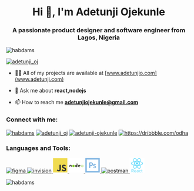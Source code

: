 <h1 align="center">Hi 👋, I'm Adetunji Ojekunle</h1>
<h3 align="center">A passionate product designer and software engineer from Lagos, Nigeria</h3>

<p align="left"> <img src="https://komarev.com/ghpvc/?username=habdams&label=Profile%20views&color=0e75b6&style=flat" alt="habdams" /> </p>

<p align="left"> <a href="https://twitter.com/adetunji_oj" target="blank"><img src="https://img.shields.io/twitter/follow/adetunji_oj?logo=twitter&style=for-the-badge" alt="adetunji_oj" /></a> </p>

- 👨‍💻 All of my projects are available at [www.adetunjio.com](www.adetunji.com)

- 💬 Ask me about **react,nodejs**

- 📫 How to reach me **adetunjiojekunle@gmail.com**

<h3 align="left">Connect with me:</h3>
<p align="left">
<a href="https://codepen.io/habdams" target="blank"><img align="center" src="https://cdn.jsdelivr.net/npm/simple-icons@3.0.1/icons/codepen.svg" alt="habdams" height="30" width="40" /></a>
<a href="https://twitter.com/adetunji_oj" target="blank"><img align="center" src="https://cdn.jsdelivr.net/npm/simple-icons@3.0.1/icons/twitter.svg" alt="adetunji_oj" height="30" width="40" /></a>
<a href="https://linkedin.com/in/adetunji-ojekunle" target="blank"><img align="center" src="https://cdn.jsdelivr.net/npm/simple-icons@3.0.1/icons/linkedin.svg" alt="adetunji-ojekunle" height="30" width="40" /></a>
<a href="https://dribbble.com/https://dribbble.com/odha" target="blank"><img align="center" src="https://cdn.jsdelivr.net/npm/simple-icons@3.0.1/icons/dribbble.svg" alt="https://dribbble.com/odha" height="30" width="40" /></a>
</p>

<h3 align="left">Languages and Tools:</h3>
<p align="left"> <a href="https://www.figma.com/" target="_blank"> <img src="https://www.vectorlogo.zone/logos/figma/figma-icon.svg" alt="figma" width="40" height="40"/> </a> <a href="https://www.invisionapp.com/" target="_blank"> <img src="https://www.vectorlogo.zone/logos/invisionapp/invisionapp-icon.svg" alt="invision" width="40" height="40"/> </a> <a href="https://developer.mozilla.org/en-US/docs/Web/JavaScript" target="_blank"> <img src="https://raw.githubusercontent.com/devicons/devicon/master/icons/javascript/javascript-original.svg" alt="javascript" width="40" height="40"/> </a> <a href="https://nodejs.org" target="_blank"> <img src="https://raw.githubusercontent.com/devicons/devicon/master/icons/nodejs/nodejs-original-wordmark.svg" alt="nodejs" width="40" height="40"/> </a> <a href="https://www.photoshop.com/en" target="_blank"> <img src="https://raw.githubusercontent.com/devicons/devicon/master/icons/photoshop/photoshop-line.svg" alt="photoshop" width="40" height="40"/> </a> <a href="https://postman.com" target="_blank"> <img src="https://www.vectorlogo.zone/logos/getpostman/getpostman-icon.svg" alt="postman" width="40" height="40"/> </a> <a href="https://reactjs.org/" target="_blank"> <img src="https://raw.githubusercontent.com/devicons/devicon/master/icons/react/react-original-wordmark.svg" alt="react" width="40" height="40"/> </a> </p>



<p><img align="center" src="https://github-readme-streak-stats.herokuapp.com/?user=habdams&" alt="habdams" /></p>

